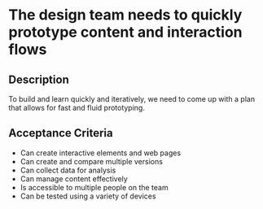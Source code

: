 # The design team needs to quickly prototype content and interaction flows

## Description

To build and learn quickly and iteratively, we need to come up with a plan that allows for fast and fluid prototyping.

## Acceptance Criteria

- Can create interactive elements and web pages
- Can create and compare multiple versions
- Can collect data for analysis
- Can manage content effectively
- Is accessible to multiple people on the team
- Can be tested using a variety of devices

